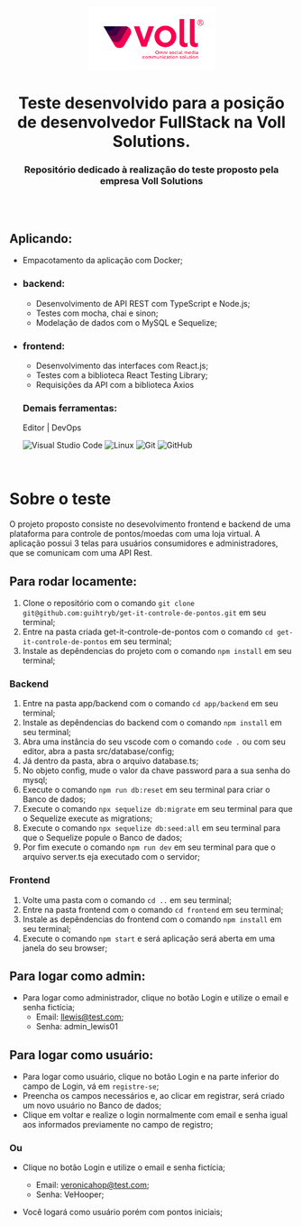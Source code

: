 <div align="center">

  ![VollSolutions-Logo](./assets/voll-logo.png)

  # Teste desenvolvido para a posição de desenvolvedor FullStack na Voll Solutions.
  ### Repositório dedicado à realização do teste proposto pela empresa Voll Solutions
</div>
<br />
<br />
<div>
  <div>

  ## Aplicando:

  - Empacotamento da aplicação com Docker;

  - ### backend:
    - Desenvolvimento de API REST com TypeScript e Node.js;
    - Testes com mocha, chai e sinon;
    - Modelação de dados com o MySQL e Sequelize;
  
  - ### frontend:
    - Desenvolvimento das interfaces com React.js;
    - Testes com a biblioteca React Testing Library;
    - Requisições da API com a biblioteca Axios

    ### Demais ferramentas:

    Editor | DevOps
    
    ![Visual Studio Code](https://img.shields.io/badge/-VSCode-444444?style=flat&logo=visual-studio-code&logoColor=007ACC)
    ![Linux](https://img.shields.io/badge/-Linux-222222?style=flat&logo=linux&logoColor=FCC624)
    ![Git](https://img.shields.io/badge/-Git-222222?style=flat&logo=git&logoColor=F05032)
    ![GitHub](https://img.shields.io/badge/-GitHub-222222?style=flat&logo=github&logoColor=181717)
  </div>
  <br />
  <div>

  # Sobre o teste

  O projeto proposto consiste no desevolvimento frontend e backend de uma plataforma para controle de pontos/moedas com uma loja virtual. A aplicação possui 3 telas para usuários consumidores e administradores, que se comunicam com uma API Rest.
  </div>    
</div>

  ## Para rodar locamente:

  1. Clone o repositório com o comando `git clone git@github.com:guihtryb/get-it-controle-de-pontos.git` em seu terminal;
  2. Entre na pasta criada get-it-controle-de-pontos com o comando `cd get-it-controle-de-pontos` em seu terminal;
  3. Instale as depêndencias do projeto com o comando `npm install` em seu terminal;

  ### Backend
  
  1. Entre na pasta app/backend com o comando `cd app/backend` em seu terminal;
  2. Instale as depêndencias do backend com o comando `npm install` em seu terminal;
  3. Abra uma instância do seu vscode com o comando `code .` ou com seu editor, abra a pasta src/database/config;
  4. Já dentro da pasta, abra o arquivo database.ts;
  5. No objeto config, mude o valor da chave password para a sua senha do mysql;
  6. Execute o comando `npm run db:reset` em seu terminal para criar o Banco de dados;
  7. Execute o comando `npx sequelize db:migrate` em seu terminal para que o Sequelize execute as migrations;
  8. Execute o comando `npx sequelize db:seed:all` em seu terminal para que o Sequelize popule o Banco de dados;
  9. Por fim execute o comando `npm run dev` em seu terminal para que o arquivo server.ts eja executado com o servidor;

  ### Frontend

  1. Volte uma pasta com o comando `cd ..` em seu terminal;
  2. Entre na pasta frontend com o comando `cd frontend` em seu terminal;
  3. Instale as depêndencias do frontend com o comando `npm install` em seu terminal;
  4. Execute o comando `npm start` e será aplicação será aberta em uma janela do seu browser;

  ## Para logar como admin:
  
  - Para logar como administrador, clique no botão Login e utilize o email e senha fictícia;
    - Email: llewis@test.com;
    - Senha: admin_lewis01

  ## Para logar como usuário:
  
  - Para logar como usuário, clique no botão Login e na parte inferior do campo de Login, vá em `registre-se`;
  - Preencha os campos necessários e, ao clicar em registrar, será criado um novo usuário no Banco de dados;
  - Clique em voltar e realize o login normalmente com email e senha igual aos informados previamente no campo de registro;

  ### Ou
  
  - Clique no botão Login e utilize o email e senha fictícia;
    - Email: veronicahop@test.com;
    - Senha: VeHooper;
   
   - Você logará como usuário porém com pontos iniciais;
